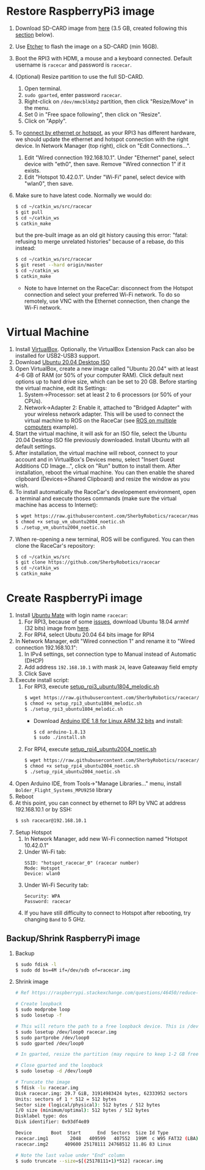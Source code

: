 # Restore RaspberryPi3 image
1. Download SD-CARD image from [here](https://usherbrooke-my.sharepoint.com/:u:/g/personal/labm2414_usherbrooke_ca/Ec9uozHwyypDlfgORfJjB8AB_DcThqKcrszk1jBV4lFXCw?e=4hJxvF) (3.5 GB, created following this [section](https://github.com/SherbyRobotics/racecar/tree/master/images#create-raspberrypi3-image) below).
2. Use [Etcher](https://www.balena.io/etcher/) to flash the image on a SD-CARD (min 16GB). 
3. Boot the RPI3 with HDMI, a mouse and a keyboard connected. Default username is `racecar` and password is `racecar`. 
4. (Optional) Resize partition to use the full SD-CARD.
    1. Open terminal.
    2. `sudo gparted`, enter password `racecar`.
    3. Right-click on `/dev/mmcblk0p2` partition, then click "Resize/Move" in the menu.
    4. Set 0 in "Free space following", then click on "Resize".
    5. Click on "Apply".
    
5. To [connect by ethernet or hotspot](https://github.com/SherbyRobotics/racecar/tree/master/doc), as your RPI3 has different hardware, we should update the ethernet and hotspot connection with the right device. In Network Manager (top right), click on "Edit Connections…". 
    1. Edit "Wired connection 192.168.10.1". Under "Ethernet" panel, select device with "eth0", then save. Remove "Wired connection 1" if it exists.
    2. Edit "Hotspot 10.42.0.1". Under "Wi-Fi" panel, select device with "wlan0", then save.

6. Make sure to have latest code. Normally we would do:
    ```bash
    $ cd ~/catkin_ws/src/racecar
    $ git pull
    $ cd ~/catkin_ws
    $ catkin_make
    ```
    but the pre-built image as an old git history causing this error: "fatal: refusing to merge unrelated histories" because of a rebase, do this instead:
    ```bash
    $ cd ~/catkin_ws/src/racecar
    $ git reset --hard origin/master
    $ cd ~/catkin_ws
    $ catkin_make
    ```
     
    * Note to have Internet on the RaceCar: disconnect from the Hotspot connection and select your preferred Wi-Fi network. To do so remotely, use VNC with the Ethernet connection, then change the Wi-Fi network.

# Virtual Machine
1. Install [VirtualBox](https://www.virtualbox.org/). Optionally, the VirtualBox Extension Pack can also be installed for USB2-USB3 support.
2. Download [Ubuntu 20.04 Desktop ISO](https://releases.ubuntu.com/focal/ubuntu-20.04.2.0-desktop-amd64.iso)
3. Open VirtualBox, create a new image called "Ubuntu 20.04" with at least 4-6 GB of RAM (or 50% of your computer RAM). Click default next options up to hard drive size, which can be set to 20 GB. Before starting the virtual machine, edit its Settings:
    1. System->Processor: set at least 2 to 6 processors (or 50% of your CPUs). 
	2. Network->Adapter 2: Enable it, attached to "Bridged Adapter" with your wireless network adapter. This will be used to connect the virtual machine to ROS on the RaceCar (see [ROS on multiple computers](https://github.com/SherbyRobotics/racecar/tree/master/doc) example).
4. Start the virtual machine, it will ask for an ISO file, select the Ubuntu 20.04 Desktop ISO file previously downloaded. Install Ubuntu with all default settings.
5. After installation, the virtual machine will reboot, connect to your account and in VirtualBox's Devices menu, select "Insert Guest Additions CD Image...", click on "Run" button to install them. After installation, reboot the virtual machine. You can then enable the shared clipboard (Devices->Shared Clipboard) and resize the window as you wish.
6. To install automatically the RaceCar's developement environment, open a terminal and execute thoses commands (make sure the virtual machine has access to Internet):
    ```bash
    $ wget https://raw.githubusercontent.com/SherbyRobotics/racecar/master/images/setup_vm_ubuntu2004_noetic.sh
    $ chmod +x setup_vm_ubuntu2004_noetic.sh
    $ ./setup_vm_ubuntu2004_noetic.sh
    ```
7. When re-opening a new terminal, ROS will be configured. You can then clone the RaceCar's repository:
    ```bash
    $ cd ~/catkin_ws/src
    $ git clone https://github.com/SherbyRobotics/racecar
    $ cd ~/catkin_ws
    $ catkin_make
    ```

# Create RaspberryPi image

1. Install [Ubuntu Mate](https://ubuntu-mate.org/download/) with login name `racecar`:
    1. For RPI3, because of some [issues](https://ubuntu-mate.community/t/ubuntu-mate-20-04-1-first-boot-hung-on-rpi-3/23748/3), download Ubuntu 18.04 armhf (32 bits) image from [here](https://releases.ubuntu-mate.org/archived/bionic/armhf/).
    2. For RPI4, select Ubutu 20.04 64 bits image for RPI4
3. In Network Manager, edit "Wired connection 1" and rename it to "Wired connection 192.168.10.1":
    1. In IPv4 settings, set connection type to Manual instead of Automatic (DHCP)
    2. Add address `192.168.10.1` with mask `24`, leave Gateaway field empty
    3. Click Save
4. Execute install script:
    1. For RPI3, execute [setup_rpi3_ubuntu1804_melodic.sh](https://github.com/SherbyRobotics/racecar/blob/master/images/setup_rpi3_ubuntu2004_noetic.sh)
        ```bash
        $ wget https://raw.githubusercontent.com/SherbyRobotics/racecar/master/images/setup_rpi3_ubuntu1804_melodic.sh
        $ chmod +x setup_rpi3_ubuntu1804_melodic.sh
        $ ./setup_rpi3_ubuntu1804_melodic.sh
        ```
	    * Download [Arduino IDE 1.8 for Linux ARM 32 bits](https://www.arduino.cc/en/main/software) and install:
            ```bash
            $ cd arduino-1.8.13
            $ sudo ./install.sh
            ```
    2. For RPI4, execute [setup_rpi4_ubuntu2004_noetic.sh](https://github.com/SherbyRobotics/racecar/blob/master/images/setup_rpi4_ubuntu2004_noetic.sh)
        ```bash
        $ wget https://raw.githubusercontent.com/SherbyRobotics/racecar/master/images/setup_rpi4_ubuntu2004_noetic.sh
        $ chmod +x setup_rpi4_ubuntu2004_noetic.sh
        $ ./setup_rpi4_ubuntu2004_noetic.sh
        ```
5. Open Arduino IDE, from Tools->"Manage Libraries..." menu, install `Bolder_Flight_Systems_MPU9250` library
6. Reboot
7. At this point, you can connect by ethernet to RPI by VNC at address 192.168.10.1 or by SSH:
    ```bash
    $ ssh racecar@192.168.10.1
    ```
8. Setup Hotspot
    1. In Network Manager, add new Wi-Fi connection named "Hotspot 10.42.0.1"
    2. Under Wi-Fi tab:
        ```
        SSID: "hotspot_racecar_0" (racecar number)
        Mode: Hotspot
        Device: wlan0
        ```
    3. Under Wi-Fi Security tab:
        ```
        Security: WPA
        Password: racecar
        ```
    4. If you have still difficulty to connect to Hotspot after rebooting, try changing `Band` to 5 GHz.
    
## Backup/Shrink RaspberryPi image
1. Backup
    ```bash
    $ sudo fdisk -l
    $ sudo dd bs=4M if=/dev/sdb of=racecar.img
    ```

2. Shrink image
    ```bash
    # Ref https://raspberrypi.stackexchange.com/questions/46450/reduce-ubuntu-mate-16-04-img-file-size
    
    # Create loopback
    $ sudo modprobe loop 
    $ sudo losetup -f  
    
    # This will return the path to a free loopback device. This is /dev/loop0 for me
    $ sudo losetup /dev/loop0 racecar.img
    $ sudo partprobe /dev/loop0
    $ sudo gparted /dev/loop0
    
    # In gparted, resize the partition (may require to keep 1-2 GB free to not have errors)
    
    # Close gparted and the loopback
    $ sudo losetup -d /dev/loop0 
    
    # Truncate the image
    $ fdisk -lu racecar.img
    Disk racecar.img: 29.7 GiB, 31914983424 bytes, 62333952 sectors
    Units: sectors of 1 * 512 = 512 bytes
    Sector size (logical/physical): 512 bytes / 512 bytes
    I/O size (minimum/optimal): 512 bytes / 512 bytes
    Disklabel type: dos
    Disk identifier: 0x93df4e89
    
    Device       Boot  Start      End  Sectors  Size Id Type
    racecar.img1        2048   409599   407552  199M  c W95 FAT32 (LBA)
    racecar.img2      409600 25178111 24768512 11.8G 83 Linux
    
    # Note the last value under "End" column
    $ sudo truncate --size=$[(25178111+1)*512] racecar.img
    ```
